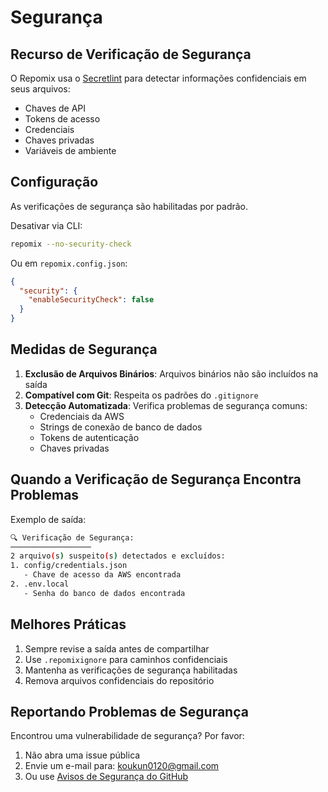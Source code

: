 # Segurança

## Recurso de Verificação de Segurança

O Repomix usa o [Secretlint](https://github.com/secretlint/secretlint) para detectar informações confidenciais em seus arquivos:
- Chaves de API
- Tokens de acesso
- Credenciais
- Chaves privadas
- Variáveis de ambiente

## Configuração

As verificações de segurança são habilitadas por padrão.

Desativar via CLI:
```bash
repomix --no-security-check
```

Ou em `repomix.config.json`:
```json
{
  "security": {
    "enableSecurityCheck": false
  }
}
```

## Medidas de Segurança

1. **Exclusão de Arquivos Binários**: Arquivos binários não são incluídos na saída
2. **Compatível com Git**: Respeita os padrões do `.gitignore`
3. **Detecção Automatizada**: Verifica problemas de segurança comuns:
    - Credenciais da AWS
    - Strings de conexão de banco de dados
    - Tokens de autenticação
    - Chaves privadas

## Quando a Verificação de Segurança Encontra Problemas

Exemplo de saída:
```bash
🔍 Verificação de Segurança:
──────────────────
2 arquivo(s) suspeito(s) detectados e excluídos:
1. config/credentials.json
   - Chave de acesso da AWS encontrada
2. .env.local
   - Senha do banco de dados encontrada
```

## Melhores Práticas

1. Sempre revise a saída antes de compartilhar
2. Use `.repomixignore` para caminhos confidenciais
3. Mantenha as verificações de segurança habilitadas
4. Remova arquivos confidenciais do repositório

## Reportando Problemas de Segurança

Encontrou uma vulnerabilidade de segurança? Por favor:
1. Não abra uma issue pública
2. Envie um e-mail para: koukun0120@gmail.com
3. Ou use [Avisos de Segurança do GitHub](https://github.com/yamadashy/repomix/security/advisories/new)
